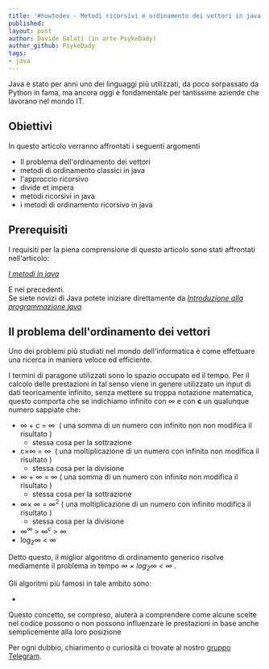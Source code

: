 ```yaml
---
title: '#howtodev - Metodi ricorsivi e ordinamento dei vettori in java' 
published: 
layout: post 
author: Davide Galati (in arte PsykeDady)
author_github: PsykeDady
tags: 
- java
---
```




Java è stato per anni uno dei linguaggi più utilizzati, da poco sorpassato da Python in fama, ma ancora oggi è fondamentale per tantissime aziende che lavorano nel mondo IT. 



## Obiettivi

In questo articolo verranno affrontati i seguenti argomenti

- Il problema dell'ordinamento dei vettori 
- metodi di ordinamento classici in java 
- l'approccio ricorsivo
- divide et impera
- metodi ricorsivi in java 
- i metodi di ordinamento ricorsivo in java



## Prerequisiti   

I requisiti per la piena comprensione di questo articolo sono stati affrontati nell'articolo:   

[*I metodi in java*](https://linuxhub.it/articles/howtodev-i-metodi-in-java)  

 

E nei precedenti.  
Se siete novizi di Java potete iniziare direttamente da [*Introduzione alla programmazione java*](https://linuxhub.it/articles/howtodev-introduzione-alla-programmazione-in-java)



## Il problema dell'ordinamento dei vettori

Uno dei problemi più studiati nel mondo dell'informatica è come effettuare una ricerca in maniera veloce ed efficiente.  

I termini di paragone utilizzati sono lo spazio occupato ed il tempo. Per il calcolo delle prestazioni in tal senso viene in genere utilizzato un input di dati teoricamente infinito, senza mettere su troppa notazione matematica, questo comporta che se indichiamo infinito con &#8734; e con **c** un qualunque numero sappiate che: 

- &#8734; + c = &#8734;  ( una somma di un numero con infinito non non modifica il risultato )
  - stessa cosa per la sottrazione 
- c&#215;&#8734; = &#8734;  ( una moltiplicazione di un numero con infinito non modifica il risultato )
  - stessa cosa per la divisione 
- &#8734; + &#8734; = &#8734; ( una somma di un numero con infinito non  modifica il risultato )
  - stessa cosa per la sottrazione 
- &#8734;&#215; &#8734; = &#8734;<sup>2</sup>  ( una moltiplicazione di un numero con infinito modifica il risultato )
  - stessa cosa per la divisione
- &#8734;<sup>&#8734;</sup> &gt; &#8734;<sup>c</sup> &gt; &#8734; 
- log<sub>2</sub>&#8734; &lt; &#8734;



Detto questo, il miglior algoritmo di ordinamento generico risolve mediamente il problema in tempo  *&#8734; &#215; log<sub>2</sub>&#8734; &lt; &#8734;* . 



Gli algoritmi più famosi in tale ambito sono: 

- 

Questo concetto, se compreso, aiuterà a comprendere come alcune scelte nel codice possono o non possono influenzare le prestazioni in base anche semplicemente alla loro posizione 









Per ogni dubbio, chiarimento o curiosità ci trovate al nostro [gruppo Telegram](https://t.me/linuxpeople).

